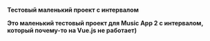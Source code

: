 **Тестовый маленький проект с интервалом**

__Это маленький тестовый проект для Music App 2 с интервалом, который почему-то на Vue.js не работает)__